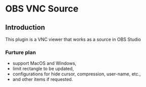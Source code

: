 # OBS VNC Source

## Introduction

This plugin is a VNC viewer that works as a source in OBS Studio

### Furture plan

* support MacOS and Windows,
* limit rectangle to be updated,
* configurations for hide cursor, compression, user-name, etc.,
* and other items if requested.
